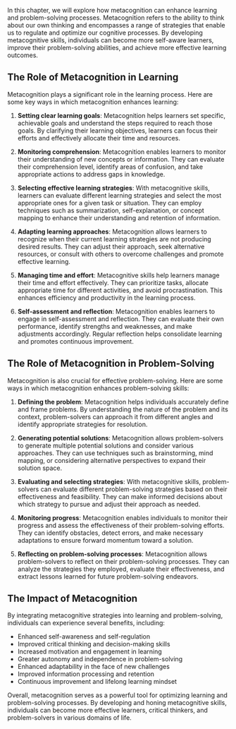 
In this chapter, we will explore how metacognition can enhance learning and problem-solving processes. Metacognition refers to the ability to think about our own thinking and encompasses a range of strategies that enable us to regulate and optimize our cognitive processes. By developing metacognitive skills, individuals can become more self-aware learners, improve their problem-solving abilities, and achieve more effective learning outcomes.

The Role of Metacognition in Learning
-------------------------------------

Metacognition plays a significant role in the learning process. Here are some key ways in which metacognition enhances learning:

1. **Setting clear learning goals**: Metacognition helps learners set specific, achievable goals and understand the steps required to reach those goals. By clarifying their learning objectives, learners can focus their efforts and effectively allocate their time and resources.

2. **Monitoring comprehension**: Metacognition enables learners to monitor their understanding of new concepts or information. They can evaluate their comprehension level, identify areas of confusion, and take appropriate actions to address gaps in knowledge.

3. **Selecting effective learning strategies**: With metacognitive skills, learners can evaluate different learning strategies and select the most appropriate ones for a given task or situation. They can employ techniques such as summarization, self-explanation, or concept mapping to enhance their understanding and retention of information.

4. **Adapting learning approaches**: Metacognition allows learners to recognize when their current learning strategies are not producing desired results. They can adjust their approach, seek alternative resources, or consult with others to overcome challenges and promote effective learning.

5. **Managing time and effort**: Metacognitive skills help learners manage their time and effort effectively. They can prioritize tasks, allocate appropriate time for different activities, and avoid procrastination. This enhances efficiency and productivity in the learning process.

6. **Self-assessment and reflection**: Metacognition enables learners to engage in self-assessment and reflection. They can evaluate their own performance, identify strengths and weaknesses, and make adjustments accordingly. Regular reflection helps consolidate learning and promotes continuous improvement.

The Role of Metacognition in Problem-Solving
--------------------------------------------

Metacognition is also crucial for effective problem-solving. Here are some ways in which metacognition enhances problem-solving skills:

1. **Defining the problem**: Metacognition helps individuals accurately define and frame problems. By understanding the nature of the problem and its context, problem-solvers can approach it from different angles and identify appropriate strategies for resolution.

2. **Generating potential solutions**: Metacognition allows problem-solvers to generate multiple potential solutions and consider various approaches. They can use techniques such as brainstorming, mind mapping, or considering alternative perspectives to expand their solution space.

3. **Evaluating and selecting strategies**: With metacognitive skills, problem-solvers can evaluate different problem-solving strategies based on their effectiveness and feasibility. They can make informed decisions about which strategy to pursue and adjust their approach as needed.

4. **Monitoring progress**: Metacognition enables individuals to monitor their progress and assess the effectiveness of their problem-solving efforts. They can identify obstacles, detect errors, and make necessary adaptations to ensure forward momentum toward a solution.

5. **Reflecting on problem-solving processes**: Metacognition allows problem-solvers to reflect on their problem-solving processes. They can analyze the strategies they employed, evaluate their effectiveness, and extract lessons learned for future problem-solving endeavors.

The Impact of Metacognition
---------------------------

By integrating metacognitive strategies into learning and problem-solving, individuals can experience several benefits, including:

* Enhanced self-awareness and self-regulation
* Improved critical thinking and decision-making skills
* Increased motivation and engagement in learning
* Greater autonomy and independence in problem-solving
* Enhanced adaptability in the face of new challenges
* Improved information processing and retention
* Continuous improvement and lifelong learning mindset

Overall, metacognition serves as a powerful tool for optimizing learning and problem-solving processes. By developing and honing metacognitive skills, individuals can become more effective learners, critical thinkers, and problem-solvers in various domains of life.
